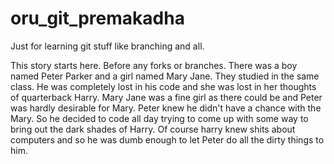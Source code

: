 # oru_git_premakadha
Just for learning git stuff like branching and all.

This story starts here. Before any forks or branches. There was a boy named Peter Parker and a girl named Mary Jane. They studied in the same class. He was completely lost in his code and she was lost in her thoughts of quarterback Harry. Mary Jane was a fine girl as there could be and Peter was hardly desirable for Mary. Peter knew he didn't have a chance with the Mary. So he decided to code all day trying to come up with some way to bring out the dark shades of Harry. Of course harry knew shits about computers and so he was dumb enough to let Peter do all the dirty things to him.
